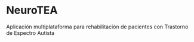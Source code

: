 # NeuroTEA
Aplicación multiplataforma para rehabilitación de pacientes con Trastorno de Espectro Autista
